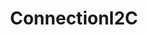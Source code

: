 ---
layout: default
title: ConnectionI2C
parent: Devices
grand_parent: Documentation
nav_order: 2
---